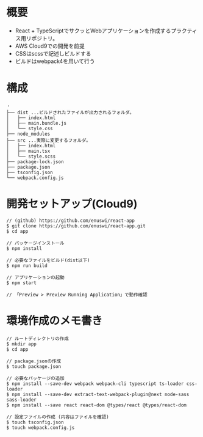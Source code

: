 # 概要
* React + TypeScriptでサクッとWebアプリケーションを作成するプラクティス用リポジトリ。
* AWS Cloud9での開発を前提
* CSSはscssで記述しビルドする
* ビルドはwebpack4を用いて行う

# 構成
```
・
├── dist ...ビルドされたファイルが出力されるフォルダ。
│   ├── index.html
│   ├── main.bundle.js
│   └── style.css
├── node_modules
├── src ...実際に変更するフォルダ。
│   ├── index.html
│   ├── main.tsx
│   └── style.scss
├── package-lock.json
├── package.json
├── tsconfig.json
└── webpack.config.js
```

# 開発セットアップ(Cloud9)
```
// (github) https://github.com/enuswi/react-app
$ git clone https://github.com/enuswi/react-app.git
$ cd app

// パッケージインストール
$ npm install

// 必要なファイルをビルド(dist以下)
$ npm run build

// アプリケーションの起動
$ npm start

// 「Preview > Preview Running Application」で動作確認
```

# 環境作成のメモ書き
```
// ルートディレクトリの作成
$ mkdir app
$ cd app

// package.jsonの作成
$ touch package.json

// 必要なパッケージの追加
$ npm install --save-dev webpack webpack-cli typescript ts-loader css-loader
$ npm install --save-dev extract-text-webpack-plugin@next node-sass sass-loader
$ npm install --save react react-dom @types/react @types/react-dom

// 設定ファイルの作成 (内容はファイルを確認)
$ touch tsconfig.json
$ touch webpack.config.js
```